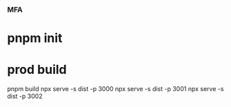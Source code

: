 ### MFA 

# pnpm init

# prod build
pnpm build
npx serve -s dist -p 3000
npx serve -s dist -p 3001
npx serve -s dist -p 3002

